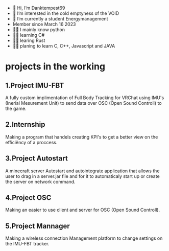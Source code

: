 - 👋 Hi, I’m Danktempest69
- 👀 I’m interested in the cold emptyness of the VOID
- 🌱 I’m currently a student Energymanagement
- Member since March 16 2023
- 🧑‍💻 I mainly know python
- 🧑‍💻 learning C#
- 🧑‍💻 learing Rust
- 🧑‍💻 planing to learn C, C++, Javascript and JAVA

# projects in the working
## 1.Project IMU-FBT

A fully custom implimentation of Full Body Tracking for VRChat using IMU's (Inerial Mesurement Unit) to send data over OSC (Open Sound Controll) to the game.

## 2.Internship

Making a program that handels creating KPI's to get a better view on the efficiëncy of a proccess.

## 3.Project Autostart

A minecraft server Autostart and autointegrate application that allows the user to drag in a server.jar file and for it to automaticaly start up or create the server on network command.

## 4.Project OSC

Making an easier to use client and server for OSC (Open Sound Controll).

## 5.Project Mannager

Making a wireless connection Management platform to change settings on the IMU-FBT tracker.

<!---
Danktempest69/Danktempest69 is a ✨ special ✨ repository because its `README.md` (this file) appears on your GitHub profile.
You can click the Preview link to take a look at your changes.
--->
